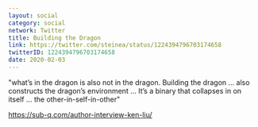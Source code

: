 ```yaml
---
layout: social
category: social
network: Twitter
title: Building the Dragon
link: https://twitter.com/steinea/status/1224394796703174658
twitterID: 1224394796703174658
date: 2020-02-03
---
```


"what’s in the dragon is also not in the dragon. Building the dragon ... also constructs the dragon’s environment ... It’s a binary that collapses in on itself ... the other-in-self-in-other"

<https://sub-q.com/author-interview-ken-liu/>

